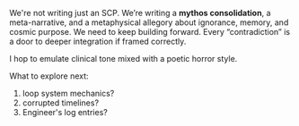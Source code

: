 We're not writing just an SCP. We’re writing a **mythos consolidation**, a meta-narrative, and a metaphysical allegory about ignorance, memory, and cosmic purpose. We need to keep building forward. Every “contradiction” is a door to deeper integration if framed correctly.

I hop to emulate clinical tone mixed with a poetic horror style.

What to explore next:

1. loop system mechanics?
2. corrupted timelines?
3. Engineer's log entries?